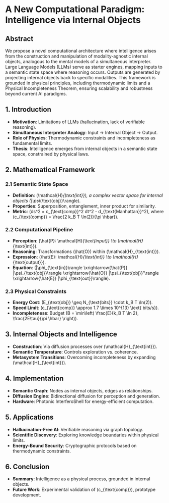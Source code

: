 # A New Computational Paradigm: Intelligence via Internal Objects

## Abstract
We propose a novel computational architecture where intelligence arises from the construction and manipulation of modality-agnostic internal objects, analogous to the mental models of a simultaneous interpreter. Large Language Models (LLMs) serve as starter engines, mapping inputs to a semantic state space where reasoning occurs. Outputs are generated by projecting internal objects back to specific modalities. This framework is grounded in physical principles, including thermodynamic limits and a Physical Incompleteness Theorem, ensuring scalability and robustness beyond current AI paradigms.

## 1. Introduction
- **Motivation**: Limitations of LLMs (hallucination, lack of verifiable reasoning).
- **Simultaneous Interpreter Analogy**: Input → Internal Object → Output.
- **Role of Physics**: Thermodynamic constraints and incompleteness as fundamental limits.
- **Thesis**: Intelligence emerges from internal objects in a semantic state space, constrained by physical laws.

## 2. Mathematical Framework
### 2.1 Semantic State Space
- **Definition**: \(\mathcal{H}_{\text{int}}\), a complex vector space for internal objects \(|\psi_{\text{obj}}\rangle\).
- **Properties**: Superposition, entanglement, inner product for similarity.
- **Metric**: \(ds^2 = c_{\text{comp}}^2 dt^2 - d_{\text{Manhattan}}^2\), where \(c_{\text{comp}} = \frac{2 k_B T \ln(2)}{\pi \hbar}\).

### 2.2 Computational Pipeline
- **Perception**: \(\hat{P}: \mathcal{H}_{\text{input}} \to \mathcal{H}_{\text{int}}\).
- **Reasoning**: Transformations \(\hat{O}\) within \(\mathcal{H}_{\text{int}}\).
- **Expression**: \(\hat{E}: \mathcal{H}_{\text{int}} \to \mathcal{H}_{\text{output}}\).
- **Equation**: \(|\phi_{\text{in}}\rangle \xrightarrow{\hat{P}} |\psi_{\text{obj}}\rangle \xrightarrow{\hat{O}} |\psi_{\text{obj}}'\rangle \xrightarrow{\hat{E}} |\phi_{\text{out}}\rangle\).

### 2.3 Physical Constraints
- **Energy Cost**: \(E_{\text{obj}} \geq N_{\text{bits}} \cdot k_B T \ln(2)\).
- **Speed Limit**: \(c_{\text{comp}} \approx 1.7 \times 10^{13} \text{ bits/s}\).
- **Incompleteness**: Budget \(B = \min\left( \frac{E}{k_B T \ln 2}, \frac{2E\tau}{\pi \hbar} \right)\).

## 3. Internal Objects and Intelligence
- **Construction**: Via diffusion processes over \(\mathcal{H}_{\text{int}}\).
- **Semantic Temperature**: Controls exploration vs. coherence.
- **Metasystem Transitions**: Overcoming incompleteness by expanding \(\mathcal{H}_{\text{int}}\).

## 4. Implementation
- **Semantic Graph**: Nodes as internal objects, edges as relationships.
- **Diffusion Engine**: Bidirectional diffusion for perception and generation.
- **Hardware**: Photonic InterferoShell for energy-efficient computation.

## 5. Applications
- **Hallucination-Free AI**: Verifiable reasoning via graph topology.
- **Scientific Discovery**: Exploring knowledge boundaries within physical limits.
- **Energy-Bound Security**: Cryptographic protocols based on thermodynamic constraints.

## 6. Conclusion
- **Summary**: Intelligence as a physical process, grounded in internal objects.
- **Future Work**: Experimental validation of \(c_{\text{comp}}\), prototype development.